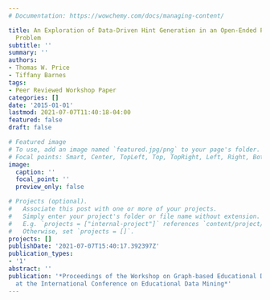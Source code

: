 ```yaml
---
# Documentation: https://wowchemy.com/docs/managing-content/

title: An Exploration of Data-Driven Hint Generation in an Open-Ended Programming
  Problem
subtitle: ''
summary: ''
authors:
- Thomas W. Price
- Tiffany Barnes
tags:
- Peer Reviewed Workshop Paper
categories: []
date: '2015-01-01'
lastmod: 2021-07-07T11:40:18-04:00
featured: false
draft: false

# Featured image
# To use, add an image named `featured.jpg/png` to your page's folder.
# Focal points: Smart, Center, TopLeft, Top, TopRight, Left, Right, BottomLeft, Bottom, BottomRight.
image:
  caption: ''
  focal_point: ''
  preview_only: false

# Projects (optional).
#   Associate this post with one or more of your projects.
#   Simply enter your project's folder or file name without extension.
#   E.g. `projects = ["internal-project"]` references `content/project/deep-learning/index.md`.
#   Otherwise, set `projects = []`.
projects: []
publishDate: '2021-07-07T15:40:17.392397Z'
publication_types:
- '1'
abstract: ''
publication: '*Proceedings of the Workshop on Graph-based Educational Data Mining
  at the International Conference on Educational Data Mining*'
---
```

